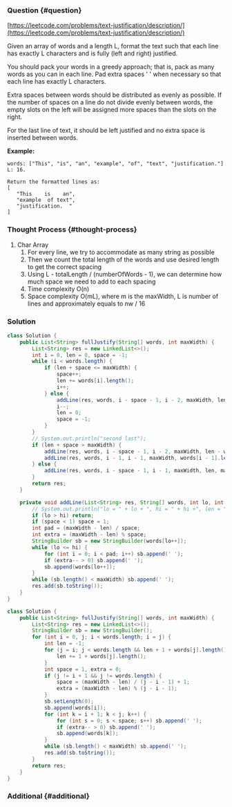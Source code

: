 ### Question {#question}

[https://leetcode.com/problems/text-justification/description/](https://leetcode.com/problems/text-justification/description/)

Given an array of words and a length L, format the text such that each line has exactly L characters and is fully \(left and right\) justified.

You should pack your words in a greedy approach; that is, pack as many words as you can in each line. Pad extra spaces ' ' when necessary so that each line has exactly L characters.

Extra spaces between words should be distributed as evenly as possible. If the number of spaces on a line do not divide evenly between words, the empty slots on the left will be assigned more spaces than the slots on the right.

For the last line of text, it should be left justified and no extra space is inserted between words.

**Example:**

```
words: ["This", "is", "an", "example", "of", "text", "justification."]
L: 16.

Return the formatted lines as:
[
   "This    is    an",
   "example  of text",
   "justification.  "
]
```

### Thought Process {#thought-process}

1. Char Array
   1. For every line, we try to accommodate as many string as possible
   2. Then we count the total length of the words and use desired length to get the correct spacing
   3. Using L - totalLength / \(numberOfWords - 1\), we can determine how much space we need to add to each spacing
   4. Time complexity O\(n\)
   5. Space complexity O\(mL\), where m is the maxWidth, L is number of lines and approximately equals to nw / 16

### Solution

```java
class Solution {
    public List<String> fullJustify(String[] words, int maxWidth) {
        List<String> res = new LinkedList<>();
        int i = 0, len = 0, space = -1;
        while (i < words.length) {
            if (len + space <= maxWidth) {
                space++;
                len += words[i].length();
                i++;
            } else {
                addLine(res, words, i - space - 1, i - 2, maxWidth, len - words[i - 1].length(), space - 1);
                i--;
                len = 0;
                space = -1;
            }  
        }
        // System.out.println("second last");
        if (len + space > maxWidth) {
            addLine(res, words, i - space - 1, i - 2, maxWidth, len - words[i - 1].length(), space - 1);
            addLine(res, words, i - 1, i - 1, maxWidth, words[i - 1].length(), 1);
        } else {
            addLine(res, words, i - space - 1, i - 1, maxWidth, len, maxWidth- len);
        }
        return res;
    }

    private void addLine(List<String> res, String[] words, int lo, int hi, int maxWidth, int len, int space) {
        // System.out.println("lo = " + lo + ", hi = " + hi +", len = " + len + ", space = " + space);
        if (lo > hi) return;
        if (space < 1) space = 1;
        int pad = (maxWidth - len) / space;
        int extra = (maxWidth - len) % space;
        StringBuilder sb = new StringBuilder(words[lo++]);
        while (lo <= hi) {
            for (int i = 0; i < pad; i++) sb.append(' ');
            if (extra-- > 0) sb.append(' ');
            sb.append(words[lo++]);
        }
        while (sb.length() < maxWidth) sb.append(' ');
        res.add(sb.toString());
    }
}
```

```java
class Solution {
    public List<String> fullJustify(String[] words, int maxWidth) {
        List<String> res = new LinkedList<>();
        StringBuilder sb = new StringBuilder();
        for (int i = 0, j; i < words.length; i = j) {
            int len = -1;
            for (j = i; j < words.length && len + 1 + words[j].length() <= maxWidth; j++) {
                len += 1 + words[j].length();
            }
            int space = 1, extra = 0;
            if (j != i + 1 && j != words.length) {
                space = (maxWidth - len) / (j - i - 1) + 1;
                extra = (maxWidth - len) % (j - i - 1);
            }
            sb.setLength(0);
            sb.append(words[i]);
            for (int k = i + 1; k < j; k++) {
                for (int s = 0; s < space; s++) sb.append(' ');
                if (extra-- > 0) sb.append(' ');
                sb.append(words[k]);
            }
            while (sb.length() < maxWidth) sb.append(' ');
            res.add(sb.toString());
        }
        return res;
    }
}
```

### Additional {#additional}



